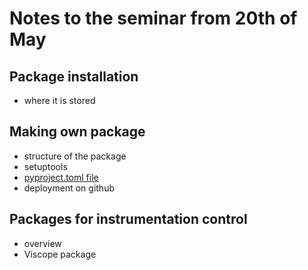 # Notes to the seminar from 20th of May


## Package installation
- where it is stored

## Making own package
- structure of the package
- setuptools
- [pyproject.toml file](https://packaging.python.org/en/latest/guides/writing-pyproject-toml/)
- deployment on github

## Packages for instrumentation control
- overview
- Viscope package







    
